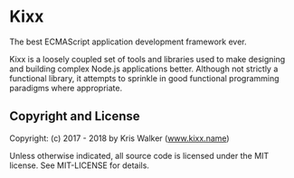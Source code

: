 Kixx
====
The best ECMAScript application development framework ever.

Kixx is a loosely coupled set of tools and libraries used to make designing and building complex Node.js applications better. Although not strictly a functional library, it attempts to sprinkle in good functional programming paradigms where appropriate.

Copyright and License
---------------------
Copyright: (c) 2017 - 2018 by Kris Walker (www.kixx.name)

Unless otherwise indicated, all source code is licensed under the MIT license. See MIT-LICENSE for details.

